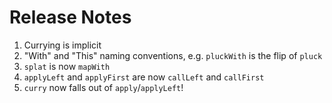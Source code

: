 # Release Notes

1. Currying is implicit
2. "With" and "This" naming conventions, e.g. `pluckWith` is the flip of `pluck`
3. `splat` is now `mapWith`
4. `applyLeft` and `applyFirst` are now `callLeft` and `callFirst`
5. `curry` now falls out of `apply`/`applyLeft`!